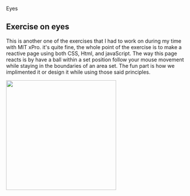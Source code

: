 Eyes
## Exercise on eyes

This is another one of the exercises that I had to work on during my time with MIT xPro. 
it's quite fine, the whole point of the exercise is to make a reactive page using both CSS, Html, and javaScript.
The way this page reacts is by have a ball within a set position follow your mouse movement while staying in the 
boundaries of an area set. The fun part is how we implimented it or design it while using those said principles.  


<img src= "oneeye.png" width='300'/>

